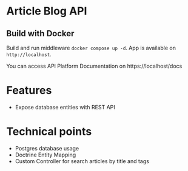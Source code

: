 # Article Blog API

## Build with Docker
Build and run middleware `docker compose up -d`. App is available on `http://localhost`.

You can access API Platform Documentation on https://localhost/docs

# Features

* Expose database entities with REST API

# Technical points
* Postgres database usage
* Doctrine Entity Mapping
* Custom Controller for search articles by title and tags
